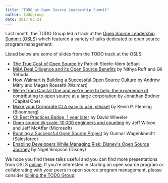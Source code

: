 ```yaml
---
title: "TODO at Open Source Leadership Summit"
author: todogroup
date: 2017-03-21
---
```


Last month, the TODO Group led a track at the [Open Source Leadership Summit (OSLS)](http://events17.linuxfoundation.org/events/open-source-leadership-summit) which featured a variety of talks dedicated to open source program management:

Listed below are some of slides from the TODO track at the OSLS:

* [The True Cost of Open Source](http://events17.linuxfoundation.org/sites/events/files/slides/The%20True%20Cost%20of%20Open%20Source.pdf) by Patrick Steele-Idem (eBay)
* [M&A Deal Diligence and its Open Source Benefits](http://events17.linuxfoundation.org/sites/events/files/slides/OSPO%20%2B%20M%26A.pdf) by Nithya Ruff and Gil Yehuda
* [How Walmart is Building a Successful Open Source Culture](http://events17.linuxfoundation.org/sites/events/files/slides/Walmart%20Linux%20Presentation.pdf) by Andrew Mitry and Megan Rossetti (Walmart)
* [We're from Capital One and we're here to help: the experience of contributing to open source at a large corporation](http://events17.linuxfoundation.org/sites/events/files/slides/LGTM%20Slides.pdf) by Jonathan Bodner (Capital One)
* [Make your Corporate CLA easy to use, please!](http://events17.linuxfoundation.org/sites/events/files/slides/osls.pdf) by Kevin P. Fleming (Bloomberg)
* [CII Best Practices Badge, 1 year later](http://events17.linuxfoundation.org/sites/events/files/slides/cii-bp-badge-2017.pdf) by David Wheeler
* [Open source @ scale: 10,000 engineers and counting](http://events17.linuxfoundation.org/sites/events/files/slides/OSLC_opensource%20at%20scale.pdf) by Jeff Wilcox and Jeff McAffer (Microsoft)
* [Running a Successful Open Source Project](http://events17.linuxfoundation.org/sites/events/files/slides/Running%20a%20Succesful%20Open%20Source%20Project%20-%20Slides.pdf) by Gunnar Wagenknecht (Salesforce)
* [Enabling Developers While Managing Risk: Disney's Open Source Journey](http://events17.linuxfoundation.org/sites/events/files/slides/Disney%27s%20Open%20Source%20Journey.pdf) by Nigel Simpson (Disney)

We hope you find these talks useful and you can find more presentations from OSLS [online](http://events17.linuxfoundation.org/events/open-source-leadership-summit/program/slides). If you're interested in starting an open source program or collaborating with your peers in open source program management, please consider [joining the TODO Group](http://todogroup.org/join/)!
